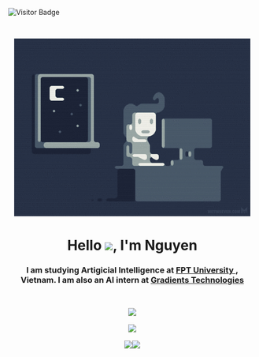 ![Visitor Badge](https://visitor-badge.laobi.icu/badge?page_id=ndhieunguyen.ndhieunguyen)

<br>

<p align="center"> <img src="asset/coding.gif"/>

<h1 align="center">Hello <img src="https://raw.githubusercontent.com/MartinHeinz/MartinHeinz/master/wave.gif" width="30px">, I'm Nguyen</h1>
<h3 align="center">I am studying Artigicial Intelligence at <a href=https://hcmuni.fpt.edu.vn/> FPT University </a>, Vietnam. I am also an AI intern at <a href=https://www.linkedin.com/company/gradients-tech/about/> Gradients Technologies </a>
</h3>
<br>

<p align="center"> <img src="https://skillicons.dev/icons?i=py,c,cpp,java,django,flask,docker,vscode,tensorflow,pytorch,)](https://skillicons.dev)"/>

<br>

<p align="center"> <img src="https://github-readme-stats.vercel.app/api/top-langs/?username=ndhieunguyen&theme=react&count_private=true&hide=jupyter%20notebook"/>

<p align="center"><img src="https://github-readme-stats.vercel.app/api?username=ndhieunguyen&show_icons=true&theme=react&count_private=true&line_height=25"/><img src="https://github-readme-streak-stats.herokuapp.com/?user=ndhieunguyen&show_icons=true&theme=react&count_private=true" />
